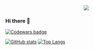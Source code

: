 
<div align="center">
  <img src="./header-gif.gif">
</div>

### Hi there 👋
 <a class="header-badge" target="_blank" href="https://www.codewars.com/users/yulia.zherebtsova">
      <img alt="Codewars badge" src="https://www.codewars.com/users/yulia.zherebtsova/badges/small">
  </a>

[![GitHub stats](https://github-readme-stats.vercel.app/api?username=yuliazherebtsova&count_private=true&show_icons=true&theme=github_dark_dimmed&hide=contribs)](https://github.com/yuliazherebtsova/github-readme-stats) [![Top Langs](https://github-readme-stats.vercel.app/api/top-langs/?username=yuliazherebtsova&layout=compact&hide=jupyter%20notebook,html,scss,css&theme=github_dark_dimmed)](https://github.com/yuliazherebtsova/github-readme-stats)
<!--
**yuliazherebtsova/yuliazherebtsova** is a ✨ _special_ ✨ repository because its `README.md` (this file) appears on your GitHub profile.

Here are some ideas to get you started:

- 🔭 I’m currently working on ...
- 🌱 I’m currently learning ...
- 👯 I’m looking to collaborate on ...
- 🤔 I’m looking for help with ...
- 💬 Ask me about ...
- 📫 How to reach me: ...
- 😄 Pronouns: ...
- ⚡ Fun fact: ...
-->
